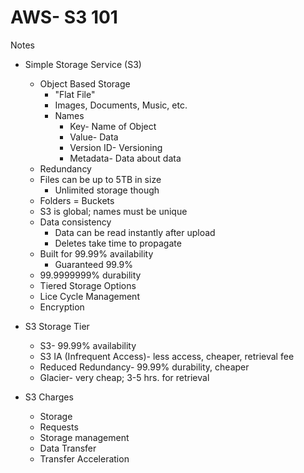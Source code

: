 # AWS- S3 101

Notes

 * Simple Storage Service (S3)
 	* Object Based Storage
 		* "Flat File"
 		* Images, Documents, Music, etc.
 		* Names
 			* Key- Name of Object
 			* Value- Data
 			* Version ID- Versioning
 			* Metadata- Data about data 
 	* Redundancy
 	* Files can be up to 5TB in size
 		* Unlimited storage though
 	* Folders = Buckets
 	* S3 is global; names must be unique
 	* Data consistency 
 		* Data can be read instantly after upload
 		* Deletes take time to propagate
 	* Built for 99.99% availability
 		* Guaranteed 99.9%
 	* 99.9999999% durability
 	* Tiered Storage Options
 	* Lice Cycle Management
 	* Encryption

* S3 Storage Tier
	* S3- 99.99% availability
	* S3 IA (Infrequent Access)- less access, cheaper, retrieval fee
	* Reduced Redundancy- 99.99% durability, cheaper
	* Glacier- very cheap; 3-5 hrs. for retrieval

* S3 Charges
	* Storage
	* Requests
	* Storage management
	* Data Transfer
	* Transfer Acceleration
